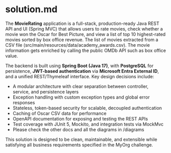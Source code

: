# solution.md

The **MovieRating** application is a full-stack, production-ready Java REST API and UI (Spring MVC) that allows users to rate movies, check whether a movie won the Oscar for Best Picture, and view a list of top 10 highest-rated movies sorted by box office revenue. The list of movies extracted from a CSV file (src/main/resources/data/academy_awards.csv). The movie information gets enriched by calling the public OMDb API such as box office value.

The backend is built using **Spring Boot (Java 17)**, with **PostgreSQL** for persistence, **JWT-based authentication** via **Microsoft Entra External ID**, and a unified REST/Thymeleaf interface. Key design decisions include:

* A modular architecture with clear separation between controller, service, and persistence layers
* Exception handling with custom exception types and global error responses
* Stateless, token-based security for scalable, decoupled authentication
* Caching of Oscar CSV data for performance
* OpenAPI documentation for exposing and testing the REST APIs
* Test coverage with JUnit 5, Mockito, and integration tests via MockMvc
* Please check the other docs and all the diagrams in /diagrams

This solution is designed to be clean, maintainable, and extensible while satisfying all business requirements specified in the MyOrg challenge.

